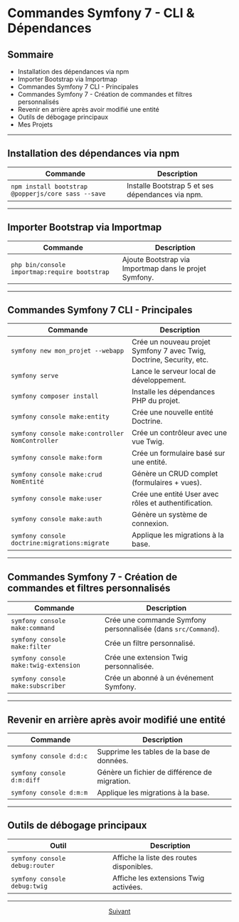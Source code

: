 # Commandes Symfony 7 - CLI & Dépendances

## Sommaire

- Installation des dépendances via npm
- Importer Bootstrap via Importmap
- Commandes Symfony 7 CLI - Principales
- Commandes Symfony 7 - Création de commandes et filtres personnalisés
- Revenir en arrière après avoir modifié une entité
- Outils de débogage principaux
- Mes Projets

---

## Installation des dépendances via npm

| Commande                                  | Description                                                |
|-------------------------------------------|------------------------------------------------------------|
| `npm install bootstrap @popperjs/core sass --save` | Installe Bootstrap 5 et ses dépendances via npm.          |

---

## Importer Bootstrap via Importmap

| Commande                                  | Description                                                |
|-------------------------------------------|------------------------------------------------------------|
| `php bin/console importmap:require bootstrap` | Ajoute Bootstrap via Importmap dans le projet Symfony.     |

---

## Commandes Symfony 7 CLI - Principales

| Commande                                     | Description                                                                 |
|----------------------------------------------|-----------------------------------------------------------------------------|
| `symfony new mon_projet --webapp`            | Crée un nouveau projet Symfony 7 avec Twig, Doctrine, Security, etc.        |
| `symfony serve`                              | Lance le serveur local de développement.                                   |
| `symfony composer install`                   | Installe les dépendances PHP du projet.                                    |
| `symfony console make:entity`                | Crée une nouvelle entité Doctrine.                                         |
| `symfony console make:controller NomController` | Crée un contrôleur avec une vue Twig.                                      |
| `symfony console make:form`                  | Crée un formulaire basé sur une entité.                                    |
| `symfony console make:crud NomEntité`        | Génère un CRUD complet (formulaires + vues).                               |
| `symfony console make:user`                  | Crée une entité User avec rôles et authentification.                         |
| `symfony console make:auth`                  | Génère un système de connexion.                                             |
| `symfony console doctrine:migrations:migrate` | Applique les migrations à la base.                                          |

---

## Commandes Symfony 7 - Création de commandes et filtres personnalisés

| Commande                                   | Description                                                                 |
|--------------------------------------------|-----------------------------------------------------------------------------|
| `symfony console make:command`             | Crée une commande Symfony personnalisée (dans `src/Command`).              |
| `symfony console make:filter`              | Crée un filtre personnalisé.                                               |
| `symfony console make:twig-extension`      | Crée une extension Twig personnalisée.                                    |
| `symfony console make:subscriber`          | Crée un abonné à un événement Symfony.                                     |

---

## Revenir en arrière après avoir modifié une entité

| Commande                                   | Description                                                |
|--------------------------------------------|------------------------------------------------------------|
| `symfony console d:d:c`                    | Supprime les tables de la base de données.                  |
| `symfony console d:m:diff`                 | Génère un fichier de différence de migration.              |
| `symfony console d:m:m`                    | Applique les migrations à la base.                           |

---

## Outils de débogage principaux

| Outil                     | Description                                     |
|---------------------------|-------------------------------------------------|
| `symfony console debug:router` | Affiche la liste des routes disponibles.        |
| `symfony console debug:twig`   | Affiche les extensions Twig activées.          |

---

<p align="center">
  <a href="./commandes-collaboration.md">Suivant</a>
</p>
